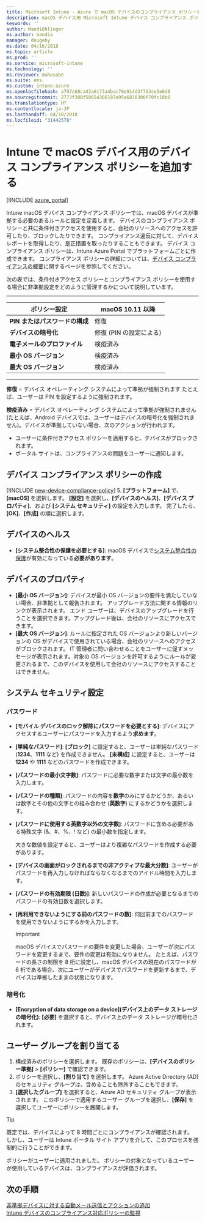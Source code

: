 ```yaml
---
title: Microsoft Intune - Azure で macOS デバイスのコンプライアンス ポリシーを作成する | Microsoft Docs
description: macOS デバイス用 Microsoft Intune デバイス コンプライアンス ポリシーを作成または構成して、システム整合性の保護の使用、オペレーティング システムの最小および最大バージョンの設定、パスワード要件の選択、データ ストレージの暗号化を行います。
keywords: ''
author: MandiOhlinger
ms.author: mandia
manager: dougeby
ms.date: 04/16/2018
ms.topic: article
ms.prod: ''
ms.service: microsoft-intune
ms.technology: ''
ms.reviewer: muhosabe
ms.suite: ems
ms.custom: intune-azure
ms.openlocfilehash: a797c68ca43a6173a4bac70e914d3f763ce5e6d0
ms.sourcegitcommit: 2773f388f50654366197a95a6838306f70fc18b8
ms.translationtype: HT
ms.contentlocale: ja-JP
ms.lasthandoff: 04/18/2018
ms.locfileid: "31442578"
---
```

# <a name="add-a-device-compliance-policy-for-macos-devices-with-intune"></a>Intune で macOS デバイス用のデバイス コンプライアンス ポリシーを追加する

[!INCLUDE [azure_portal](./includes/azure_portal.md)]

Intune macOS デバイス コンプライアンス ポリシーでは、macOS デバイスが準拠する必要のあるルールと設定を定義します。 デバイスのコンプライアンス ポリシーと共に条件付きアクセスを使用すると、会社のリソースへのアクセスを許可したり、ブロックしたりできます。 コンプライアンス違反に対して、デバイス レポートを取得したり、是正措置を取ったりすることもできます。 デバイス コンプライアンス ポリシーは、Intune Azure Portal でプラットフォームごとに作成できます。 コンプライアンス ポリシーの詳細については、[デバイス コンプライアンスの概要](device-compliance-get-started.md)に関するページを参照してください。

次の表では、条件付きアクセス ポリシーとコンプライアンス ポリシーを使用する場合に非準拠設定をどのように管理するかについて説明しています。

---------------------------

| ポリシー設定 | macOS 10.11 以降 |
| --- | --- |
| **PIN またはパスワードの構成** | 修復 |   
| **デバイスの暗号化** | 修復 (PIN の設定による) |
| **電子メールのプロファイル** | 検疫済み |
|**最小 OS バージョン** | 検疫済み |
| **最大 OS バージョン** | 検疫済み |

---------------------------

**修復** = デバイス オペレーティング システムによって準拠が強制されます  たとえば、ユーザーは PIN を設定するように強制されます。

**検疫済み** = デバイス オペレーティング システムによって準拠が強制されません  (たとえば、Android デバイスでは、ユーザーはデバイスの暗号化を強制されません)。デバイスが準拠していない場合、次のアクションが行われます。

- ユーザーに条件付きアクセス ポリシーを適用すると、デバイスがブロックされます。
- ポータル サイトは、コンプライアンスの問題をユーザーに通知します。

## <a name="create-a-device-compliance-policy"></a>デバイス コンプライアンス ポリシーの作成

[!INCLUDE [new-device-compliance-policy](./includes/new-device-compliance-policy.md)]
5. **[プラットフォーム]** で、**[macOS]** を選択します。 **[設定]** を選択し、**[デバイスのヘルス]**、**[デバイス プロパティ]**、および **[システム セキュリティ]** の設定を入力します。 完了したら、**[OK]**、**[作成]** の順に選択します。

## <a name="device-health"></a>デバイスのヘルス

- **[システム整合性の保護を必要とする]**: macOS デバイスで[システム整合性の保護](https://support.apple.com/HT204899)が有効になっている**必要があります**。

## <a name="device-properties"></a>デバイスのプロパティ

- **[最小 OS バージョン]**: デバイスが最小 OS バージョンの要件を満たしていない場合、非準拠として報告されます。 アップグレード方法に関する情報のリンクが表示されます。 エンド ユーザーは、デバイスのアップグレードを行うことを選択できます。アップグレード後は、会社のリソースにアクセスできます。
- **[最大 OS バージョン]**: ルールに指定された OS バージョンより新しいバージョンの OS がデバイスで使用されている場合、会社のリソースへのアクセスがブロックされます。 IT 管理者に問い合わせることをユーザーに促すメッセージが表示されます。対象の OS バージョンを許可するようにルールが変更されるまで、このデバイスを使用して会社のリソースにアクセスすることはできません。

## <a name="system-security-settings"></a>システム セキュリティ設定

### <a name="password"></a>パスワード

- **[モバイル デバイスのロック解除にパスワードを必要とする]**: デバイスにアクセスするユーザーにパスワードを入力するよう**求めます**。
- **[単純なパスワード]**: **[ブロック]** に設定すると、ユーザーは単純なパスワード (**1234**、**1111** など) を作成できません。 **[未構成]** に設定すると、ユーザーは **1234** や **1111** などのパスワードを作成できます。
- **[パスワードの最小文字数]**: パスワードに必要な数字または文字の最小数を入力します。
- **[パスワードの種類]**: パスワードの内容を**数字**のみにするかどうか、あるいは数字とその他の文字との組み合わせ (**英数字**) にするかどうかを選択します。
- **[パスワードに使用する英数字以外の文字数]**: パスワードに含める必要がある特殊文字 (&、#、%、! など) の最小数を指定します。

    大きな数値を設定すると、ユーザーはより複雑なパスワードを作成する必要があります。

- **[デバイスの画面がロックされるまでの非アクティブな最大分数]**: ユーザーがパスワードを再入力しなければならなくなるまでのアイドル時間を入力します。
- **[パスワードの有効期限 (日数)]**: 新しいパスワードの作成が必要となるまでのパスワードの有効日数を選択します。
- **[再利用できないようにする前のパスワードの数]**: 何回前までのパスワードを使用できないようにするかを入力します。

    > [!IMPORTANT]
    > macOS デバイスでパスワードの要件を変更した場合、ユーザーが次にパスワードを変更するまで、要件の変更は有効になりません。 たとえば、パスワードの長さの制限を 8 桁に設定し、macOS デバイスの現在のパスワードが 6 桁である場合、次にユーザーがデバイスでパスワードを更新するまで、デバイスは準拠したままの状態になります。

### <a name="encryption"></a>暗号化

- **[Encryption of data storage on a device]\(デバイス上のデータ ストレージの暗号化\)**: **[必要]** を選択すると、デバイス上のデータ ストレージが暗号化されます。

## <a name="assign-user-groups"></a>ユーザー グループを割り当てる

1. 構成済みのポリシーを選択します。 既存のポリシーは、**[デバイスのポリシー準拠]** > **[ポリシー]** で確認できます。
2. ポリシーを選択し、**[割り当て]** を選択します。 Azure Active Directory (AD) のセキュリティ グループは、含めることも除外することもできます。
3. **[選択したグループ]** を選択すると、Azure AD セキュリティ グループが表示されます。 このポリシーで適用するユーザー グループを選択し、**[保存]** を選択してユーザーにポリシーを展開します。

> [!TIP]
> 既定では、デバイスによって 8 時間ごとにコンプライアンスが確認されます。 しかし、ユーザーは Intune ポータル サイト アプリを介して、このプロセスを強制的に行うことができます。

ポリシーがユーザーに適用されました。 ポリシーの対象となっているユーザーが使用しているデバイスは、コンプライアンスが評価されます。

## <a name="next-steps"></a>次の手順
[非準拠デバイスに対する自動メール送信とアクションの追加](actions-for-noncompliance.md)  
[Intune デバイスのコンプライアンス対応ポリシーの監視](compliance-policy-monitor.md)